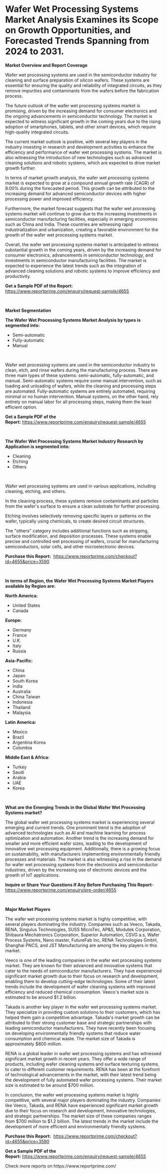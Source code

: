<p><h1>Wafer Wet Processing Systems Market Analysis Examines its Scope on Growth Opportunities, and Forecasted Trends Spanning from 2024 to 2031.</h1></p><p><strong>Market Overview and Report Coverage</strong></p>
<p><p>Wafer wet processing systems are used in the semiconductor industry for cleaning and surface preparation of silicon wafers. These systems are essential for ensuring the quality and reliability of integrated circuits, as they remove impurities and contaminants from the wafers before the fabrication process.</p><p>The future outlook of the wafer wet processing systems market is promising, driven by the increasing demand for consumer electronics and the ongoing advancements in semiconductor technology. The market is expected to witness significant growth in the coming years due to the rising adoption of smartphones, tablets, and other smart devices, which require high-quality integrated circuits.</p><p>The current market outlook is positive, with several key players in the industry investing in research and development activities to enhance the efficiency and performance of wafer wet processing systems. The market is also witnessing the introduction of new technologies such as advanced cleaning solutions and robotic systems, which are expected to drive market growth further.</p><p>In terms of market growth analysis, the wafer wet processing systems market is expected to grow at a compound annual growth rate (CAGR) of 8.00% during the forecasted period. This growth can be attributed to the increasing demand for advanced semiconductor devices with higher processing power and improved efficiency.</p><p>Furthermore, the market forecast suggests that the wafer wet processing systems market will continue to grow due to the increasing investments in semiconductor manufacturing facilities, especially in emerging economies such as China and India. These countries are witnessing rapid industrialization and urbanization, creating a favorable environment for the growth of the wafer wet processing systems market.</p><p>Overall, the wafer wet processing systems market is anticipated to witness substantial growth in the coming years, driven by the increasing demand for consumer electronics, advancements in semiconductor technology, and investments in semiconductor manufacturing facilities. The market is expected to experience the latest trends such as the integration of advanced cleaning solutions and robotic systems to improve efficiency and productivity.</p></p>
<p><strong>Get a Sample PDF of the Report:</strong> <a href="https://www.reportprime.com/enquiry/request-sample/4655">https://www.reportprime.com/enquiry/request-sample/4655</a></p>
<p>&nbsp;</p>
<p><strong>Market Segmentation</strong></p>
<p><strong>The Wafer Wet Processing Systems Market Analysis by types is segmented into:</strong></p>
<p><ul><li>Semi-automatic</li><li>Fully-automatic</li><li>Manual</li></ul></p>
<p>&nbsp;</p>
<p><p>Wafer wet processing systems are used in the semiconductor industry to clean, etch, and rinse wafers during the manufacturing process. There are three main types of these systems: semi-automatic, fully-automatic, and manual. Semi-automatic systems require some manual intervention, such as loading and unloading of wafers, while the cleaning and processing steps are automated. Fully-automatic systems are entirely automated, requiring minimal or no human intervention. Manual systems, on the other hand, rely entirely on manual labor for all processing steps, making them the least efficient option.</p></p>
<p><strong>Get a Sample PDF of the Report:</strong>&nbsp;<a href="https://www.reportprime.com/enquiry/request-sample/4655">https://www.reportprime.com/enquiry/request-sample/4655</a></p>
<p>&nbsp;</p>
<p><strong>The Wafer Wet Processing Systems Market Industry Research by Application is segmented into:</strong></p>
<p><ul><li>Cleaning</li><li>Etching</li><li>Others</li></ul></p>
<p>&nbsp;</p>
<p><p>Wafer wet processing systems are used in various applications, including cleaning, etching, and others. </p><p>In the cleaning process, these systems remove contaminants and particles from the wafer's surface to ensure a clean substrate for further processing. </p><p>Etching involves selectively removing specific layers or patterns on the wafer, typically using chemicals, to create desired circuit structures. </p><p>The "others" category includes additional functions such as stripping, surface modification, and deposition processes. These systems enable precise and controlled wet processing of wafers, crucial for manufacturing semiconductors, solar cells, and other microelectronic devices.</p></p>
<p><strong>Purchase this Report:</strong>&nbsp; <a href="https://www.reportprime.com/checkout?id=4655&price=3590">https://www.reportprime.com/checkout?id=4655&price=3590</a></p>
<p>&nbsp;</p>
<p><strong>In terms of Region, the Wafer Wet Processing Systems Market Players available by Region are:</strong></p>
<p>
    <p> <strong> North America: </strong>
        <ul>
            <li>United States</li>
            <li>Canada</li>
        </ul>
        </p> 
    <p> <strong> Europe: </strong>
        <ul>
            <li>Germany</li>
            <li>France</li>
            <li>U.K.</li>
            <li>Italy</li>
            <li>Russia</li>
        </ul>
        </p> 
    <p> <strong> Asia-Pacific: </strong>
        <ul>
            <li>China</li>
            <li>Japan</li>
            <li>South Korea</li>
            <li>India</li>
            <li>Australia</li>
            <li>China Taiwan</li>
            <li>Indonesia</li>
            <li>Thailand</li>
            <li>Malaysia</li>
        </ul>
        </p> 
    <p> <strong> Latin America: </strong>
        <ul>
            <li>Mexico</li>
            <li>Brazil</li>
            <li>Argentina Korea</li>
            <li>Colombia</li>
        </ul>
        </p> 
    <p> <strong> Middle East & Africa: </strong>
        <ul>
            <li>Turkey</li>
            <li>Saudi</li>
            <li>Arabia</li>
            <li>UAE</li>
            <li>Korea</li>
        </ul>
    </p>
    </p>
<p>&nbsp;</p>
<p><strong>What are the Emerging Trends in the Global Wafer Wet Processing Systems market?</strong></p>
<p><p>The global wafer wet processing systems market is experiencing several emerging and current trends. One prominent trend is the adoption of advanced technologies such as AI and machine learning for process optimization and automation. Another trend is the increasing demand for smaller and more efficient wafer sizes, leading to the development of innovative wet processing equipment. Additionally, there is a growing focus on sustainability, with manufacturers implementing environmentally friendly processes and materials. The market is also witnessing a rise in the demand for wafer wet processing systems from the electronics and semiconductor industries, driven by the increasing use of electronic devices and the growth of IoT applications.</p></p>
<p><strong>Inquire or Share Your Questions If Any Before Purchasing This Report</strong>- <a href="https://www.reportprime.com/enquiry/pre-order/4655">https://www.reportprime.com/enquiry/pre-order/4655</a></p>
<p>&nbsp;</p>
<p><strong>Major Market Players</strong></p>
<p><p>The wafer wet processing systems market is highly competitive, with several players dominating the industry. Companies such as Veeco, Takada, RENA, Singulus Technologies, SUSS MicroTec, AP&S, Modutek Corporation, Shibaura Mechatronics Corporation, Superior Automation, CSVG a.s, Wafer Process Systems, Nano master, FutureFab Inc, RENA Technologies GmbH, Shanghai PNCS, and JST Manufacturing are among the key players in this market.</p><p>Veeco is one of the leading companies in the wafer wet processing systems market. They are known for their advanced and innovative systems that cater to the needs of semiconductor manufacturers. They have experienced significant market growth due to their focus on research and development, enabling them to develop cutting-edge technologies. Some of their latest trends include the development of wafer cleaning systems with improved efficiency and reduced chemical consumption. Veeco's market size is estimated to be around $1.2 billion.</p><p>Takada is another key player in the wafer wet processing systems market. They specialize in providing custom solutions to their customers, which has helped them gain a competitive advantage. Takada's market growth can be attributed to their strong customer base and strategic partnerships with leading semiconductor manufacturers. They have recently been focusing on developing environmentally friendly systems that reduce water consumption and chemical waste. The market size of Takada is approximately $800 million.</p><p>RENA is a global leader in wafer wet processing systems and has witnessed significant market growth in recent years. They offer a wide range of products, including wafer cleaning systems and surface texturing systems, to cater to different customer requirements. RENA has been at the forefront of technological advancements in the market, with their latest trend being the development of fully automated wafer processing systems. Their market size is estimated to be around $700 million.</p><p>In conclusion, the wafer wet processing systems market is highly competitive, with several major players dominating the industry. Companies like Veeco, Takada, and RENA have experienced significant market growth due to their focus on research and development, innovative technologies, and strategic partnerships. The market size of these companies ranges from $700 million to $1.2 billion. The latest trends in the market include the development of more efficient and environmentally friendly systems.</p></p>
<p><strong>Purchase this Report:</strong>&nbsp;&nbsp;<a href="https://www.reportprime.com/checkout?id=4655&price=3590">https://www.reportprime.com/checkout?id=4655&price=3590</a></p>
<p></p>
<p><strong>Get a Sample PDF of the Report:</strong>&nbsp;<a href="https://www.reportprime.com/enquiry/request-sample/4655">https://www.reportprime.com/enquiry/request-sample/4655</a></p>
<p>Check more reports on https://www.reportprime.com/</p>